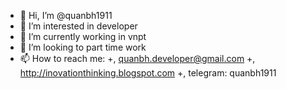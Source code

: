 - 👋 Hi, I’m @quanbh1911
- 👀 I’m interested in developer
- 🌱 I’m currently working in vnpt 
- 💞️ I’m looking to part time work
- 📫 How to reach me: 
+, quanbh.developer@gmail.com
+, http://inovationthinking.blogspot.com
+, telegram: quanbh1911
<!---
quanbh1911/quanbh1911 is a ✨ special ✨ repository because its `README.md` (this file) appears on your GitHub profile.
You can click the Preview link to take a look at your changes.
--->
